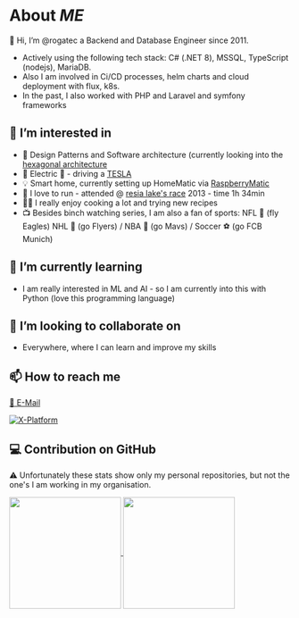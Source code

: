 # About _ME_

👋 Hi, I’m @rogatec a Backend and Database Engineer since 2011.

- Actively using the following tech stack: C# (.NET 8), MSSQL, TypeScript (nodejs), MariaDB.
- Also I am involved in Ci/CD processes, helm charts and cloud deployment with flux, k8s.
- In the past, I also worked with PHP and Laravel and symfony frameworks

## 👀 I’m interested in

- 🏁 Design Patterns and Software architecture (currently looking into the [hexagonal architecture](https://alistair.cockburn.us/hexagonal-architecture/)
- 🔋 Electric 🚗 - driving a [TESLA](https://www.tesla.com)
- 💡 Smart home, currently setting up HomeMatic via [RaspberryMatic](https://github.com/jens-maus/RaspberryMatic)
- 🏃 I love to run - attended @ [resia lake's race](https://www.reschenseelauf.it) 2013 - time 1h 34min
- 👨‍🍳 I really enjoy cooking a lot and trying new recipes
- 📺 Besides binch watching series, I am also a fan of sports: NFL 🏈 (fly Eagles) NHL 🏒 (go Flyers) / NBA 🏀 (go Mavs) / Soccer ⚽ (go FCB Munich)

## 🌱 I’m currently learning

- I am really interested in ML and AI - so I am currently into this with Python (love this programming language)

## 💞️ I’m looking to collaborate on

- Everywhere, where I can learn and improve my skills

## 📫 How to reach me

[📧 E-Mail](mailto:rogaatec@icloud.com)

[![X-Platform](https://img.shields.io/twitter/url/https/twitter.com/t_ec.svg?style=social&label=Follow%20%40t_ec)](https://twitter.com/t_ec)

## 💻 Contribution on GitHub

⚠️ Unfortunately these stats show only my personal repositories, but not the one's I am working in my organisation.

<a href="https://github.com/anuraghazra/github-readme-stats">
  <img height=200 align="center" src="https://github-readme-stats-rogatecs-projects.vercel.app/api?username=rogatec" />
</a>
<a href="https://github.com/anuraghazra/convoychat">
  <img height=200 align="center" src="https://github-readme-stats-rogatecs-projects.vercel.app/api/top-langs/?username=rogatec&layout=compact&langs_count=12&card_width=320" />
</a>
